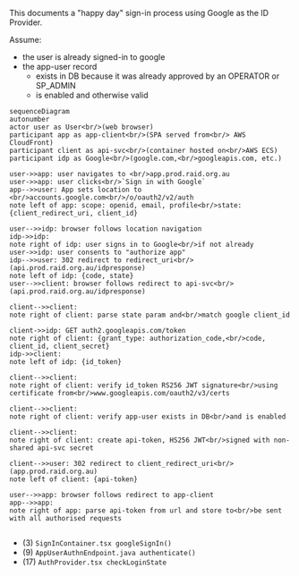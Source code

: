 
This documents a "happy day" sign-in process using Google as the ID Provider.

Assume:
* the user is already signed-in to google
* the app-user record
  * exists in DB because it was already approved by an OPERATOR or SP_ADMIN
  * is enabled and otherwise valid

```mermaid
sequenceDiagram
autonumber
actor user as User<br/>(web browser)
participant app as app-client<br/>(SPA served from<br/> AWS CloudFront) 
participant client as api-svc<br/>(container hosted on<br/>AWS ECS)
participant idp as Google<br/>(google.com,<br/>googleapis.com, etc.)

user->>app: user navigates to <br/>app.prod.raid.org.au
user->>app: user clicks<br/>`Sign in with Google`
app-->>user: App sets location to <br/>accounts.google.com<br/>/o/oauth2/v2/auth
note left of app: scope: openid, email, profile<br/>state: {client_redirect_uri, client_id}

user-->>idp: browser follows location navigation
idp->>idp: 
note right of idp: user signs in to Google<br/>if not already
user->>idp: user consents to "authorize app"
idp-->>user: 302 redirect to redirect_uri<br/>(api.prod.raid.org.au/idpresponse)
note left of idp: {code, state}
user-->>client: browser follows redirect to api-svc<br/>(api.prod.raid.org.au/idpresponse)

client-->>client: 
note right of client: parse state param and<br/>match google client_id

client->>idp: GET auth2.googleapis.com/token
note right of client: {grant_type: authorization_code,<br/>code, client_id, client_secret}
idp->>client: 
note left of idp: {id_token}

client-->>client:  
note right of client: verify id_token RS256 JWT signature<br/>using certificate from<br/>www.googleapis.com/oauth2/v3/certs  

client-->>client:  
note right of client: verify app-user exists in DB<br/>and is enabled   

client-->>client:  
note right of client: create api-token, HS256 JWT<br/>signed with non-shared api-svc secret   

client-->>user: 302 redirect to client_redirect_uri<br/>(app.prod.raid.org.au)
note left of client: {api-token}

user-->>app: browser follows redirect to app-client
app-->>app: 
note right of app: parse api-token from url and store to<br/>be sent with all authorised requests


```

* (3) `SignInContainer.tsx googleSignIn()`
* (9) `AppUserAuthnEndpoint.java authenticate()`
* (17) `AuthProvider.tsx checkLoginState`